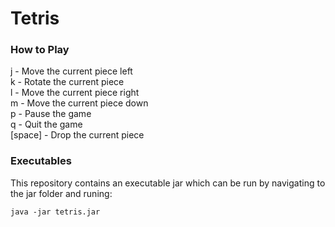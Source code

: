 <h1>Tetris</h1>

<h3>How to Play</h3>
j - Move the current piece left<br>
k - Rotate the current piece<br>
l - Move the current piece right<br>
m - Move the current piece down<br>
p - Pause the game<br>
q - Quit the game<br>
[space] - Drop the current piece<br>

<h3>Executables</h3>

This repository contains an executable jar which can be run by navigating to the jar folder and runing:
```
java -jar tetris.jar
```

